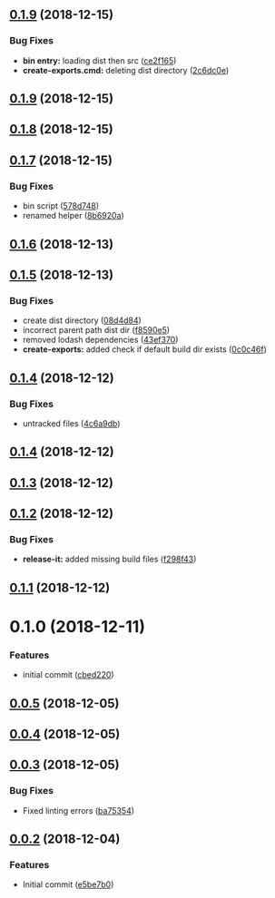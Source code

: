 ## [0.1.9](https://github.com/nidkil/vue-build-helper/compare/v0.1.8...v0.1.9) (2018-12-15)


### Bug Fixes

* **bin entry:** loading dist then src ([ce2f165](https://github.com/nidkil/vue-build-helper/commit/ce2f165))
* **create-exports.cmd:** deleting dist directory ([2c6dc0e](https://github.com/nidkil/vue-build-helper/commit/2c6dc0e))



## [0.1.9](https://github.com/nidkil/vue-build-helper/compare/v0.1.8...v0.1.9) (2018-12-15)



## [0.1.8](https://github.com/nidkil/vue-build-helper/compare/v0.1.7...v0.1.8) (2018-12-15)



## [0.1.7](https://github.com/nidkil/vue-build-helper/compare/v0.1.6...v0.1.7) (2018-12-15)


### Bug Fixes

* bin script ([578d748](https://github.com/nidkil/vue-build-helper/commit/578d748))
* renamed helper ([8b6920a](https://github.com/nidkil/vue-build-helper/commit/8b6920a))



## [0.1.6](https://github.com/nidkil/vue-build-helper/compare/v0.1.5...v0.1.6) (2018-12-13)



## [0.1.5](https://github.com/nidkil/vue-build-helper/compare/v0.1.4...v0.1.5) (2018-12-13)


### Bug Fixes

* create dist directory ([08d4d84](https://github.com/nidkil/vue-build-helper/commit/08d4d84))
* incorrect parent path dist dir ([f8590e5](https://github.com/nidkil/vue-build-helper/commit/f8590e5))
* removed lodash dependencies ([43ef370](https://github.com/nidkil/vue-build-helper/commit/43ef370))
* **create-exports:** added check if default build dir exists ([0c0c46f](https://github.com/nidkil/vue-build-helper/commit/0c0c46f))



## [0.1.4](https://github.com/nidkil/vue-build-helper/compare/v0.1.3...v0.1.4) (2018-12-12)


### Bug Fixes

* untracked files ([4c6a9db](https://github.com/nidkil/vue-build-helper/commit/4c6a9db))



## [0.1.4](https://github.com/nidkil/vue-build-helper/compare/v0.1.3...v0.1.4) (2018-12-12)



## [0.1.3](https://github.com/nidkil/vue-build-helper/compare/v0.1.2...v0.1.3) (2018-12-12)



## [0.1.2](https://github.com/nidkil/vue-build-helper/compare/v0.1.1...v0.1.2) (2018-12-12)


### Bug Fixes

* **release-it:** added missing build files ([f298f43](https://github.com/nidkil/vue-build-helper/commit/f298f43))



## [0.1.1](https://github.com/nidkil/vue-build-helper/compare/v0.1.0...v0.1.1) (2018-12-12)



# 0.1.0 (2018-12-11)


### Features

* initial commit ([cbed220](https://github.com/nidkil/vue-build-helper/commit/cbed220))



## [0.0.5](https://github.com/nidkil/vue-build-helper/compare/v0.0.4...v0.0.5) (2018-12-05)



## [0.0.4](https://github.com/nidkil/vue-build-helper/compare/v0.0.3...v0.0.4) (2018-12-05)



## [0.0.3](https://github.com/nidkil/vue-build-helper/compare/v0.0.2...v0.0.3) (2018-12-05)


### Bug Fixes

* Fixed linting errors ([ba75354](https://github.com/nidkil/vue-build-helper/commit/ba75354))



## [0.0.2](https://github.com/nidkil/vue-build-helper/compare/e5be7b0...v0.0.2) (2018-12-04)


### Features

* Initial commit ([e5be7b0](https://github.com/nidkil/vue-build-helper/commit/e5be7b0))



